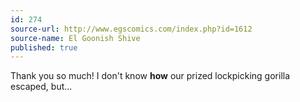 ```yaml
---
id: 274
source-url: http://www.egscomics.com/index.php?id=1612
source-name: El Goonish Shive
published: true
---
```


<p>Thank you so much! I don't know <strong>how</strong> our prized lockpicking gorilla escaped, but...</p>


